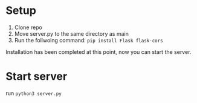 # Setup

1. Clone repo
2. Move server.py to the same directory as main
3. Run the follwoing command: 
`pip install Flask flask-cors`

Installation has been completed at this point, now you can start the server.

# Start server
run `python3 server.py`

